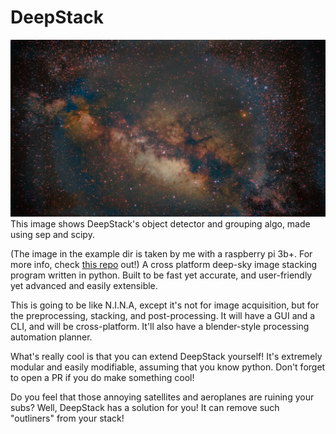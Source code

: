 # DeepStack

![Example Extracted Image](./example_images/result.jpg)
This image shows DeepStack's object detector and grouping algo, made using sep and scipy.

(The image in the example dir is taken by me with a raspberry pi 3b+. For more info, check [this repo](https://github.com/n3rdium/AstroPi) out!)
A cross platform deep-sky image stacking program written in python. Built to be fast yet accurate, and user-friendly yet advanced and easily extensible.

This is going to be like N.I.N.A, except it's not for image acquisition, but for the preprocessing, stacking, and post-processing.
It will have a GUI and a CLI, and will be cross-platform.
It'll also have a blender-style processing automation planner.

What's really cool is that you can extend DeepStack yourself! It's extremely modular and easily modifiable, assuming that you know python.
Don't forget to open a PR if you do make something cool!

Do you feel that those annoying satellites and aeroplanes are ruining your subs? Well, DeepStack has a solution for you! It can remove such "outliners" from your stack!
